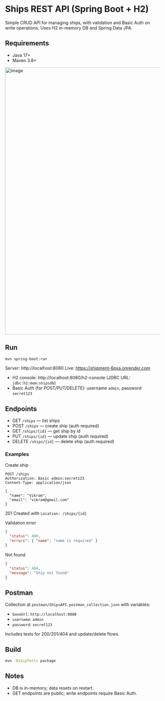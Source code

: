# Ships REST API (Spring Boot + H2)

Simple CRUD API for managing ships, with validation and Basic Auth on write operations. Uses H2 in-memory DB and Spring Data JPA.

## Requirements
- Java 17+
- Maven 3.8+
<img width="1815" height="871" alt="image" src="https://github.com/user-attachments/assets/5a3e7917-bb4e-49d2-adbf-07a8d3d8302b" />

## Run
```bash
mvn spring-boot:run
```
Server: http://localhost:8080
Live: https://shipment-6pxa.onrender.com

- H2 console: http://localhost:8080/h2-console (JDBC URL: `jdbc:h2:mem:shipsdb`)
- Basic Auth (for POST/PUT/DELETE): username `admin`, password `secret123`

## Endpoints
- GET `/ships` — list ships
- POST `/ships` — create ship (auth required)
- GET `/ships/{id}` — get ship by id
- PUT `/ships/{id}` — update ship (auth required)
- DELETE `/ships/{id}` — delete ship (auth required)

### Examples
Create ship
```http
POST /ships
Authorization: Basic admin:secret123
Content-Type: application/json

{
  "name": "Vikram",
  "email": "vikram@gmail.com"
}
```
201 Created with `Location: /ships/{id}`

Validation error
```json
{
  "status": 400,
  "errors": { "name": "name is required" }
}
```

Not found
```json
{
  "status": 404,
  "message": "Ship not found"
}
```

## Postman
Collection at `postman/ShipsAPI.postman_collection.json` with variables:
- `baseUrl`: `http://localhost:8080`
- `username`: `admin`
- `password`: `secret123`

Includes tests for 200/201/404 and update/delete flows.

## Build
```bash
mvn -DskipTests package
```

## Notes
- DB is in-memory; data resets on restart.
- GET endpoints are public; write endpoints require Basic Auth.

